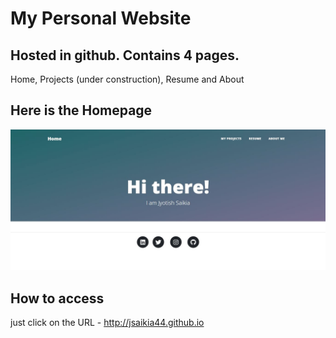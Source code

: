 # My Personal Website    
## Hosted in github. Contains 4 pages.                    
Home, Projects (under construction), Resume and About
## Here is the Homepage
![alt text](https://github.com/jsaikia44/jsaikia44.github.io/blob/main/Capture.JPG?raw=true)
## How to access
just click on the URL - http://jsaikia44.github.io

